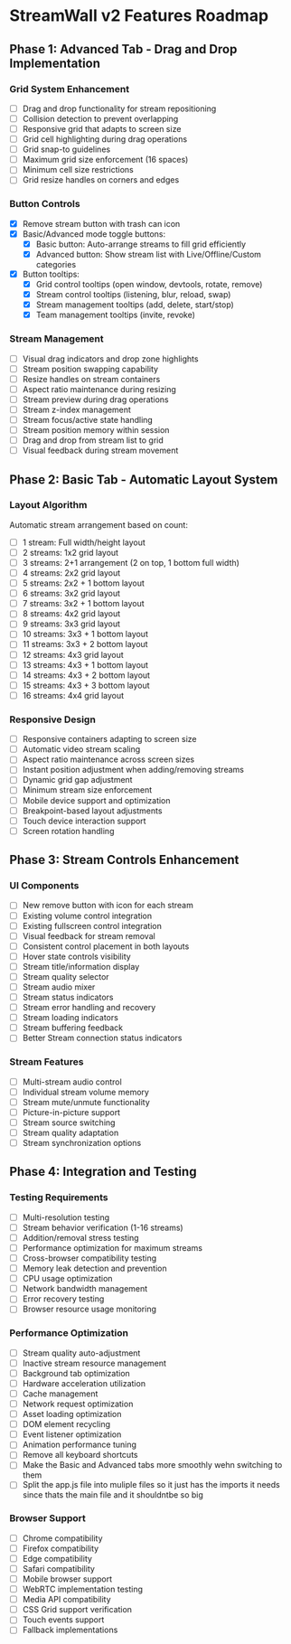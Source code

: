 # StreamWall v2 Features Roadmap

## Phase 1: Advanced Tab - Drag and Drop Implementation

### Grid System Enhancement
- [ ] Drag and drop functionality for stream repositioning
- [ ] Collision detection to prevent overlapping
- [ ] Responsive grid that adapts to screen size
- [ ] Grid cell highlighting during drag operations
- [ ] Grid snap-to guidelines
- [ ] Maximum grid size enforcement (16 spaces)
- [ ] Minimum cell size restrictions
- [ ] Grid resize handles on corners and edges

### Button Controls
- [x] Remove stream button with trash can icon
- [x] Basic/Advanced mode toggle buttons:
    - [x] Basic button: Auto-arrange streams to fill grid efficiently
    - [x] Advanced button: Show stream list with Live/Offline/Custom categories
- [x] Button tooltips:
    - [x] Grid control tooltips (open window, devtools, rotate, remove)
    - [x] Stream control tooltips (listening, blur, reload, swap)
    - [x] Stream management tooltips (add, delete, start/stop)
    - [x] Team management tooltips (invite, revoke)

### Stream Management
- [ ] Visual drag indicators and drop zone highlights
- [ ] Stream position swapping capability
- [ ] Resize handles on stream containers
- [ ] Aspect ratio maintenance during resizing
- [ ] Stream preview during drag operations
- [ ] Stream z-index management
- [ ] Stream focus/active state handling
- [ ] Stream position memory within session
- [ ] Drag and drop from stream list to grid
- [ ] Visual feedback during stream movement

## Phase 2: Basic Tab - Automatic Layout System

### Layout Algorithm
Automatic stream arrangement based on count:
- [ ] 1 stream: Full width/height layout
- [ ] 2 streams: 1x2 grid layout
- [ ] 3 streams: 2+1 arrangement (2 on top, 1 bottom full width)
- [ ] 4 streams: 2x2 grid layout
- [ ] 5 streams: 2x2 + 1 bottom layout
- [ ] 6 streams: 3x2 grid layout
- [ ] 7 streams: 3x2 + 1 bottom layout
- [ ] 8 streams: 4x2 grid layout
- [ ] 9 streams: 3x3 grid layout
- [ ] 10 streams: 3x3 + 1 bottom layout
- [ ] 11 streams: 3x3 + 2 bottom layout
- [ ] 12 streams: 4x3 grid layout
- [ ] 13 streams: 4x3 + 1 bottom layout
- [ ] 14 streams: 4x3 + 2 bottom layout
- [ ] 15 streams: 4x3 + 3 bottom layout
- [ ] 16 streams: 4x4 grid layout

### Responsive Design
- [ ] Responsive containers adapting to screen size
- [ ] Automatic video stream scaling
- [ ] Aspect ratio maintenance across screen sizes
- [ ] Instant position adjustment when adding/removing streams
- [ ] Dynamic grid gap adjustment
- [ ] Minimum stream size enforcement
- [ ] Mobile device support and optimization
- [ ] Breakpoint-based layout adjustments
- [ ] Touch device interaction support
- [ ] Screen rotation handling

## Phase 3: Stream Controls Enhancement

### UI Components
- [ ] New remove button with icon for each stream
- [ ] Existing volume control integration
- [ ] Existing fullscreen control integration
- [ ] Visual feedback for stream removal
- [ ] Consistent control placement in both layouts
- [ ] Hover state controls visibility
- [ ] Stream title/information display
- [ ] Stream quality selector
- [ ] Stream audio mixer
- [ ] Stream status indicators
- [ ] Stream error handling and recovery
- [ ] Stream loading indicators
- [ ] Stream buffering feedback
- [ ] Better Stream connection status indicators

### Stream Features
- [ ] Multi-stream audio control
- [ ] Individual stream volume memory
- [ ] Stream mute/unmute functionality
- [ ] Picture-in-picture support
- [ ] Stream source switching
- [ ] Stream quality adaptation
- [ ] Stream synchronization options

## Phase 4: Integration and Testing

### Testing Requirements
- [ ] Multi-resolution testing
- [ ] Stream behavior verification (1-16 streams)
- [ ] Addition/removal stress testing
- [ ] Performance optimization for maximum streams
- [ ] Cross-browser compatibility testing
- [ ] Memory leak detection and prevention
- [ ] CPU usage optimization
- [ ] Network bandwidth management
- [ ] Error recovery testing
- [ ] Browser resource usage monitoring

### Performance Optimization
- [ ] Stream quality auto-adjustment
- [ ] Inactive stream resource management
- [ ] Background tab optimization
- [ ] Hardware acceleration utilization
- [ ] Cache management
- [ ] Network request optimization
- [ ] Asset loading optimization
- [ ] DOM element recycling
- [ ] Event listener optimization
- [ ] Animation performance tuning
- [ ] Remove all keyboard shortcuts
- [ ] Make the Basic and Advanced tabs more smoothly wehn switching to them
- [ ] Split the app.js file into muliple files so it just has the imports it needs since thats the main file and it shouldntbe so big

### Browser Support
- [ ] Chrome compatibility
- [ ] Firefox compatibility
- [ ] Edge compatibility
- [ ] Safari compatibility
- [ ] Mobile browser support
- [ ] WebRTC implementation testing
- [ ] Media API compatibility
- [ ] CSS Grid support verification
- [ ] Touch events support
- [ ] Fallback implementations

<!-- 
To mark a feature as complete, change [ ] to [x]
Example: 
- [x] Completed feature
- [ ] Pending feature
-->
